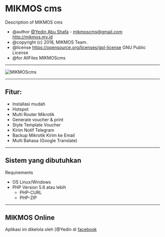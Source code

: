 # MIKMOS cms

Description of MIKMOS cms
- @author [@Yedin Abu Shafa](https://fb.me/yedin.mikmos.3) - mikmoscms@gmail.com <http://mikmos.my.id>
- @copyright (c) 2018, MIKMOS Team.
- @license https://opensource.org/licenses/gpl-license GNU Public License
- @for AllFiles MIKMOScms

----
![MIKMOScms](https://image.ibb.co/hJxZDA/Screenshot-2018-10-19-MIKMOS-CMS-Mikrotik-Monitoring-System-2.png)

---- 
Fitur:
----
- Installasi mudah
- Hotspot
- Multi Router Mikrotik
- Generate voucher & print
- Style Template Voucher
- Kirim Notif Telegram
- Backup Mikrotik Kirim ke Email
- Multi Bahasa (Google Translate)

----
Sistem yang dibutuhkan
----
Requirements
- OS Linux/Windows
- PHP Version 5.6 atau lebih
  - PHP-CURL
  - PHP-ZIP

----
MIKMOS Online
----
Aplikasi ini dikelola oleh  [@Yedin di [facebook](https://fb.me/yedin.mikmos.3)
